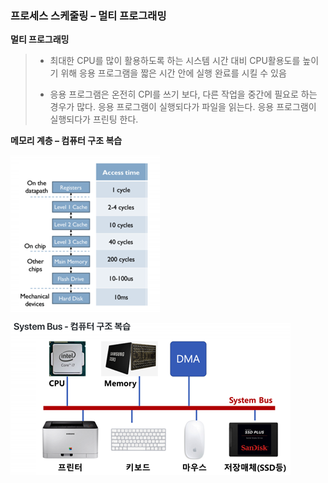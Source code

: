 ### 프로세스 스케줄링 – 멀티 프로그래밍

 

**멀티 프로그래밍**

> -    최대한 CPU를 많이 활용하도록 하는 시스템
>    시간 대비 CPU활용도를 높이기 위해
>    응용 프로그램을 짧은 시간 안에 실행 완료를 시킬 수 있음
>
> -    응용 프로그램은 온전히 CPI를 쓰기 보다, 다른 작업을 중간에 필요로 하는 경우가 많다.
>   응용 프로그램이 실행되다가 파일을 읽는다.
>   응용 프로그램이 실행되다가 프린팅 한다.

 

**메모리 계층 – 컴퓨터 구조 복습**

![img](../image/os_image9.png)

![img](../image/os_image10.png)